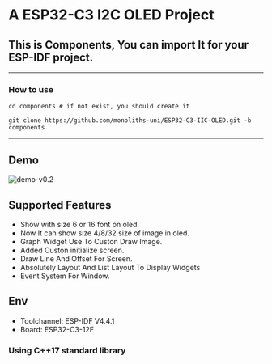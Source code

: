 # A ESP32-C3 I2C OLED Project

## This is Components, You can import It for your ESP-IDF project.

---

### How to use
```
cd components # if not exist, you should create it
```

```
git clone https://github.com/monoliths-uni/ESP32-C3-IIC-OLED.git -b components
```

---

## Demo
![demo-v0.2](https://github.com/monoliths-uni/ESP32-C3-IIC-OLED/blob/dev/doc/demo-v0.2.jpg)

## Supported Features
* Show with size 6 or 16 font on oled.
* Now It can show size 4/8/32 size of image in oled.
* Graph Widget Use To Custon Draw Image.
* Added Custon initialize screen.
* Draw Line And Offset For Screen.
* Absolutely Layout And List Layout To Display Widgets
* Event System For Window.

## Env
* Toolchannel: ESP-IDF V4.4.1
* Board: ESP32-C3-12F

### Using C++17 standard library
